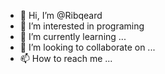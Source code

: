 - 👋 Hi, I’m @Ribqeard
- 👀 I’m interested in programing
- 🌱 I’m currently learning ...
- 💞️ I’m looking to collaborate on ...
- 📫 How to reach me ...

<!---
Ribqeard/Ribqeard is a ✨ special ✨ repository because its `README.md` (this file) appears on your GitHub profile.
You can click the Preview link to take a look at your changes.
--->
